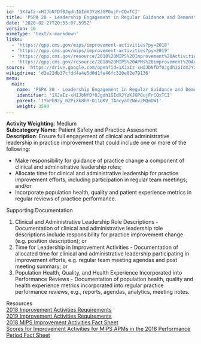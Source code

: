```yaml
---
id: '1XJaIz-xHIJbNfDf0Jgdh1GIdXJYzKJGPGujFrCQxTCI'
title: 'PSPA 20 - Leadership Engagement in Regular Guidance and Demonstrated Commitment for Implementing Practice Improvement Changes'
date: '2020-02-27T20:55:07.595Z'
version: 16
mimeType: 'text/x-markdown'
links:
  - 'https://qpp.cms.gov/mips/improvement-activities?py=2018'
  - 'https://qpp.cms.gov/mips/improvement-activities?py=2019'
  - 'https://qpp.cms.gov/resource/2018%20MIPS%20Improvement%20Activities%20Fact%20Sheet'
  - 'https://qpp.cms.gov/resource/2018%20MIPS%20APMs%20improvement%20Activities%20scores%20fact%20sheet'
source: 'https://drive.google.com/open?id=1XJaIz-xHIJbNfDf0Jgdh1GIdXJYzKJGPGujFrCQxTCI'
wikigdrive: 'd3e22db37cfdd4a4e5d0d1fe46fc320e82e79136'
menu:
  main:
    name: 'PSPA 20 - Leadership Engagement in Regular Guidance and Demonstrated Commitment for Implementing Practice Improvement Changes'
    identifier: '1XJaIz-xHIJbNfDf0Jgdh1GIdXJYzKJGPGujFrCQxTCI'
    parent: '1YbPb92y_0ZPiXk8hR-D11GKV_1AacyaOZNnv2MQmDWI'
    weight: 3590
---
```





**Activity Weighting**: Medium  
**Subcategory Name**: Patient Safety and Practice Assessment  
**Description**: Ensure full engagement of clinical and administrative leadership in practice improvement that could include one or more of the following:
* Make responsibility for guidance of practice change a component of clinical and administrative leadership roles; 
* Allocate time for clinical and administrative leadership for practice improvement efforts, including participation in regular team meetings; and/or
* Incorporate population health, quality and patient experience metrics in regular reviews of practice performance.




Supporting Documentation
1. Clinical and Administrative Leadership Role Descriptions - Documentation of clinical and administrative leadership role descriptions include responsibility for practice improvement change (e.g. position description); or 
2. Time for Leadership in Improvement Activities - Documentation of allocated time for clinical and administrative leadership participating in improvement efforts, e.g. regular team meeting agendas and post meeting summary; or 
3. Population Health, Quality, and Health Experience Incorporated into Performance Reviews - Documentation of population health, quality and health experience metrics incorporated into regular practice performance reviews, e.g., reports, agendas, analytics, meeting notes.




Resources  
[2018 Improvement Activities Requirements](https://qpp.cms.gov/mips/improvement-activities?py=2018)  
[2019 Improvement Activities Requirements](https://qpp.cms.gov/mips/improvement-activities?py=2019)  
[2018 MIPS Improvement Activities Fact Sheet](https://qpp.cms.gov/resource/2018%20MIPS%20Improvement%20Activities%20Fact%20Sheet)  
[Scores for Improvement Activities for MIPS APMs in the 2018 Performance Period Fact Sheet](https://qpp.cms.gov/resource/2018%20MIPS%20APMs%20improvement%20Activities%20scores%20fact%20sheet)
